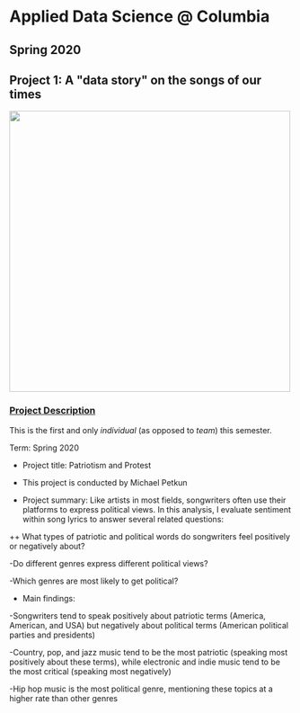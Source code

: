 ﻿# Applied Data Science @ Columbia
## Spring 2020
## Project 1: A "data story" on the songs of our times

<img src="figs/title1.jpeg" width="500">

### [Project Description](doc/)
This is the first and only *individual* (as opposed to *team*) this semester. 

Term: Spring 2020

+ Project title: Patriotism and Protest
+ This project is conducted by Michael Petkun

+ Project summary: Like artists in most fields, songwriters often use their platforms to express political views. In this analysis, I evaluate sentiment within song lyrics to answer several related questions:

++ What types of patriotic and political words do songwriters feel positively or negatively about?

-Do different genres express different political views?

-Which genres are most likely to get political?

+ Main findings:

-Songwriters tend to speak positively about patriotic terms (America, American, and USA) but negatively about political terms (American political parties and presidents)

-Country, pop, and jazz music tend to be the most patriotic (speaking most positively about these terms), while electronic and indie music tend to be the most critical (speaking most negatively)

-Hip hop music is the most political genre, mentioning these topics at a higher rate than other genres